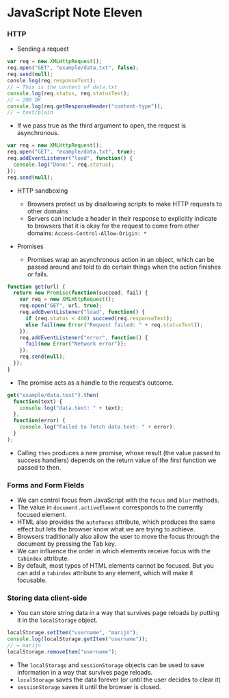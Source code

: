 # JavaScript Note Eleven


### HTTP

- Sending a request

```javascript
var req = new XMLHttpRequest();
req.open("GET", "example/data.txt", false);
req.send(null);
consle.log(req.responseText);
// → This is the content of data.txt
console.log(req.status, req.statusText);
// → 200 OK
console.log(req.getResponseHeader("content-type"));
// → text/plain
```

- If we pass true as the third argument to open, the request is asynchronous.

```javascript
var req = new XMLHttpRequest();
req.open("GET", "example/data.txt", true);
req.addEventListener("load", function() {
  console.log("Done:", req.status);
});
req.send(null);
```

- HTTP sandboxing

  - Browsers protect us by disallowing scripts to make HTTP requests to other domains
  - Servers can include a header in their response to explicitly indicate to browsers that it is okay for the request to come from other domains: `Access-Control-Allow-Origin: *`

- Promises
  - Promises wrap an asynchronous action in an object, which can be passed around and told to do certain things when the action finishes or fails.

```javascript
function get(url) {
  return new Promise(function(succeed, fail) {
    var req = new XMLHttpRequest();
    req.open("GET", url, true);
    req.addEventListener("load", function() {
      if (req.status < 400) succeed(req.responseText);
      else fail(new Error("Request failed: " + req.statusText));
    });
    req.addEventListener("error", function() {
      fail(new Error("Network error"));
    });
    req.send(null);
  });
}
```

- The promise acts as a handle to the request’s outcome.

```javascript
get("example/data.text").then(
  function(text) {
    console.log("data.text: " + text);
  },
  function(error) {
    console.log("Failed to fetch data.text: " + error);
  }
);
```

- Calling `then` produces a new promise, whose result (the value passed to success handlers) depends on the return value of the first function we passed to then.

### Forms and Form Fields

- We can control focus from JavaScript with the `focus` and `blur` methods.
- The value in `document.activeElement` corresponds to the currently focused element.
- HTML also provides the `autofocus` attribute, which produces the same effect but lets the browser know what we are trying to achieve.
- Browsers traditionally also allow the user to move the focus through the document by pressing the Tab key.
- We can influence the order in which elements receive focus with the `tabindex` attribute.
- By default, most types of HTML elements cannot be focused. But you can add a `tabindex` attribute to any element, which will make it focusable.

### Storing data client-side

- You can store string data in a way that survives page reloads by putting it in the `localStorage` object.

```javascript
localStorage.setItem("username", "marijn");
console.log(localStorage.getItem("username"));
// → marijn
localStorage.removeItem("username");
```

- The `localStorage` and `sessionStorage` objects can be used to save information in a way that survives page reloads.
- `localStorage` saves the data forever (or until the user decides to clear it)
- `sessionStorage` saves it until the browser is closed.

